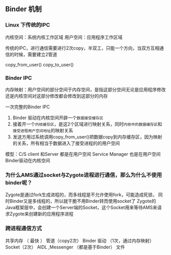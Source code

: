 ## Binder 机制

### Linux 下传统的IPC
内核空间：系统内核工作区域
用户空间：应用程序工作区域

传统的IPC，进行通信需要进行2次copy，半双工，只能一个方向，当双方互相通信的时候，需要建立2管道


copy_from_user()
copy_to_user()

### Binder IPC
内存映射：用户空间的部分空间于内存空间，是指这部分空间无论是应用程序修改还是内核空间对这部分修改都会修改到这部分的内存

一次完整的Binder IPC
1. Binder 驱动在内核空间开辟一个`数据接受缓存区`
2. 接着开一个`内核缓存区`，是这2个区域进行映射关系，同时`内核中的数据缓存区`和`接受进程用户空间地址`的映射关系
3. 发送方用过系统调用copy_from_user()把数据copy到内存缓存区，因为映射的关系，所有相当于数据进入了接受进程的的用户空间

模型：C/S
client 和Server 都是在用户空间  Service Manager 也是在用户空间
Binder驱动在内核空间

### 为什么AMS通过socket与Zygote进程进行通信，那么为什么不使用binder呢？
Zygote是通过fork生成进程的，而多线程是不允许使用fork，可能造成死锁，
同时Binder又是多线程的，所以就干脆不用Binder转而使用socket了
Zygote的Java框架层中，会创建一个Server端的Socket，这个Socket用来等待AMS来请求Zygote来创建新的应用程序进程

### 跨进程通信方式
共享内存 （ 最快 ）
管道（copy2次）
Binder 驱动 （1次，通过内存映射）
Socket（2次）
AIDL ,Messenger （都是基于Binder）
文件
